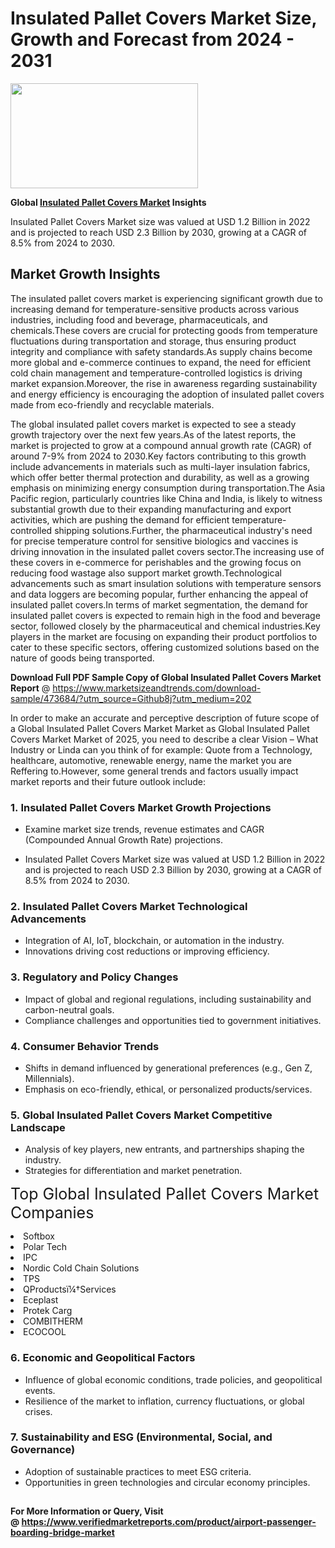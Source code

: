 <H1>Insulated Pallet Covers Market Size, Growth and Forecast from 2024 - 2031</H1><img class="aligncenter size-medium wp-image-584254" src="https://thirdeyenews.in/wp-content/uploads/2024/09/Global-Market-Research-300x168.jpeg" alt="" width="300" height="168" /><p><strong>Global&nbsp;<a href="https://www.marketsizeandtrends.com/download-sample/473684/?utm_source=Github8j?utm_medium=202">Insulated Pallet Covers Market</a> Insights</strong></p><p>Insulated Pallet Covers Market size was valued at USD 1.2 Billion in 2022 and is projected to reach USD 2.3 Billion by 2030, growing at a CAGR of 8.5% from 2024 to 2030.</p><p><h2>Market Growth Insights</h2> <p>The insulated pallet covers market is experiencing significant growth due to increasing demand for temperature-sensitive products across various industries, including food and beverage, pharmaceuticals, and chemicals.These covers are crucial for protecting goods from temperature fluctuations during transportation and storage, thus ensuring product integrity and compliance with safety standards.As supply chains become more global and e-commerce continues to expand, the need for efficient cold chain management and temperature-controlled logistics is driving market expansion.Moreover, the rise in awareness regarding sustainability and energy efficiency is encouraging the adoption of insulated pallet covers made from eco-friendly and recyclable materials.</p> <p>The global insulated pallet covers market is expected to see a steady growth trajectory over the next few years.As of the latest reports, the market is projected to grow at a compound annual growth rate (CAGR) of around 7-9% from 2024 to 2030.Key factors contributing to this growth include advancements in materials such as multi-layer insulation fabrics, which offer better thermal protection and durability, as well as a growing emphasis on minimizing energy consumption during transportation.The Asia Pacific region, particularly countries like China and India, is likely to witness substantial growth due to their expanding manufacturing and export activities, which are pushing the demand for efficient temperature-controlled shipping solutions.Further, the pharmaceutical industry's need for precise temperature control for sensitive biologics and vaccines is driving innovation in the insulated pallet covers sector.The increasing use of these covers in e-commerce for perishables and the growing focus on reducing food wastage also support market growth.Technological advancements such as smart insulation solutions with temperature sensors and data loggers are becoming popular, further enhancing the appeal of insulated pallet covers.In terms of market segmentation, the demand for insulated pallet covers is expected to remain high in the food and beverage sector, followed closely by the pharmaceutical and chemical industries.Key players in the market are focusing on expanding their product portfolios to cater to these specific sectors, offering customized solutions based on the nature of goods being transported.<p><span class=""><strong>Download Full PDF Sample Copy of Global Insulated Pallet Covers Market Report</strong> @ <a href="https://www.marketsizeandtrends.com/download-sample/473684/?utm_source=Github8j?utm_medium=202" target="_blank">https://www.marketsizeandtrends.com/download-sample/473684/?utm_source=Github8j?utm_medium=202</a></span></p><p>In order to make an accurate and perceptive description of future scope of a Global&nbsp;Insulated Pallet Covers Market Market as Global&nbsp;Insulated Pallet Covers Market Market of 2025, you need to describe a clear Vision &ndash; What Industry or Linda can you think of for example: Quote from a Technology, healthcare, automotive, renewable energy, name the market you are Reffering to.However, some general trends and factors usually impact market reports and their future outlook include:</p><h3>1.&nbsp;<strong>Insulated Pallet Covers Market Growth Projections</strong></h3><ul><li>Examine market size trends, revenue estimates and CAGR (Compounded Annual Growth Rate) projections.</li><li><p>Insulated Pallet Covers Market size was valued at USD 1.2 Billion in 2022 and is projected to reach USD 2.3 Billion by 2030, growing at a CAGR of 8.5% from 2024 to 2030.</p></li></ul><h3>2.&nbsp;<strong>Insulated Pallet Covers Market Technological Advancements</strong></h3><ul><li>Integration of AI, IoT, blockchain, or automation in the industry.</li><li>Innovations driving cost reductions or improving efficiency.</li></ul><h3>3.&nbsp;<strong>Regulatory and Policy Changes</strong></h3><ul><li>Impact of global and regional regulations, including sustainability and carbon-neutral goals.</li><li>Compliance challenges and opportunities tied to government initiatives.</li></ul><h3>4.&nbsp;<strong>Consumer Behavior Trends</strong></h3><ul><li>Shifts in demand influenced by generational preferences (e.g., Gen Z, Millennials).</li><li>Emphasis on eco-friendly, ethical, or personalized products/services.</li></ul><h3>5.&nbsp;<strong>Global Insulated Pallet Covers Market Competitive Landscape</strong></h3><ul><li>Analysis of key players, new entrants, and partnerships shaping the industry.</li><li>Strategies for differentiation and market penetration.</li></ul><p data-pm-slice="1 1 []"><span style="color: inherit; font-family: inherit; font-size: 25px;">Top Global Insulated Pallet Covers Market Companies</span></p><div class="" data-test-id=""><p><li>Softbox</li><li> Polar Tech</li><li> IPC</li><li> Nordic Cold Chain Solutions</li><li> TPS</li><li> QProductsï¼†Services</li><li> Eceplast</li><li> Protek Carg</li><li> COMBITHERM</li><li> ECOCOOL</li></p></div><h3>6.&nbsp;<strong>Economic and Geopolitical Factors</strong></h3><ul><li>Influence of global economic conditions, trade policies, and geopolitical events.</li><li>Resilience of the market to inflation, currency fluctuations, or global crises.</li></ul><h3>7.&nbsp;<strong>Sustainability and ESG (Environmental, Social, and Governance)</strong></h3><ul><li>Adoption of sustainable practices to meet ESG criteria.</li><li>Opportunities in green technologies and circular economy principles.</li></ul><h2><strong style="font-size: 14px;">For More Information or Query, Visit @&nbsp;</strong><a style="background-color: #ffffff; font-size: 14px;" href="https://www.marketsizeandtrends.com/report/insulated-pallet-covers-market/" target="_blank">https://www.verifiedmarketreports.com/product/airport-passenger-boarding-bridge-market</a></h2>
